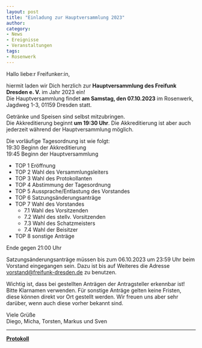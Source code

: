 ```yaml
---
layout: post
title: "Einladung zur Hauptversammlung 2023"
author: 
category:
- News
- Ereignisse
- Veranstaltungen
tags:
- Rosenwerk
---
```


Hallo liebe:r Freifunker:in,

hiermit laden wir Dich herzlich zur **Hauptversammlung des Freifunk Dresden e. V.** im Jahr 2023 ein!  
Die Hauptversammlung findet **am Samstag, den 07.10.2023** im Rosenwerk, Jagdweg 1-3, 01159 Dresden statt.

Getränke und Speisen sind selbst mitzubringen.  
Die Akkreditierung beginnt **um 19:30 Uhr**. Die Akkreditierung ist aber auch jederzeit während der Hauptversammlung möglich.


Die vorläufige Tagesordnung ist wie folgt:  
19:30 Beginn der Akkreditierung  
19:45 Beginn der Hauptversammlung  
- TOP 1 Eröffnung
- TOP 2 Wahl des Versammlungsleiters
- TOP 3 Wahl des Protokollanten
- TOP 4 Abstimmung der Tagesordnung
- TOP 5 Aussprache/Entlastung des Vorstandes
- TOP 6 Satzungsänderungsanträge
- TOP 7 Wahl des Vorstandes
  - 7.1 Wahl des Vorsitzenden
  - 7.2 Wahl des stellv. Vorsitzenden
  - 7.3 Wahl des Schatzmeisters
  - 7.4 Wahl der Beisitzer
- TOP 8 sonstige Anträge

Ende gegen 21:00 Uhr

Satzungsänderungsanträge müssen bis zum 06.10.2023 um 23:59 Uhr beim Vorstand eingegangen sein. Dazu ist bis auf Weiteres die Adresse vorstand@freifunk-dresden.de zu benutzen.

Wichtig ist, dass bei gestellten Anträgen der Antragsteller erkennbar ist! Bitte Klarnamen verwenden. Für sonstige Anträge gelten keine Fristen, diese können direkt vor Ort gestellt werden. Wir freuen uns aber sehr darüber, wenn auch diese vorher bekannt sind.


Viele Grüße  
Diego, Micha, Torsten, Markus und Sven

___

[**Protokoll**](https://raw.githubusercontent.com/Freifunk-Dresden/Dokumente/master/Protokolle/Archiv/2023/2023-10-07_Jahreshauptversammlung.pdf)
